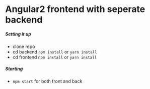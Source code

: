 # Angular2 frontend with seperate backend

##### Setting it up
- clone repo
- cd backend `npm install` or `yarn install`
- cd frontend `npm install` or `yarn install` 

##### Starting
- `npm start` for both front and back
